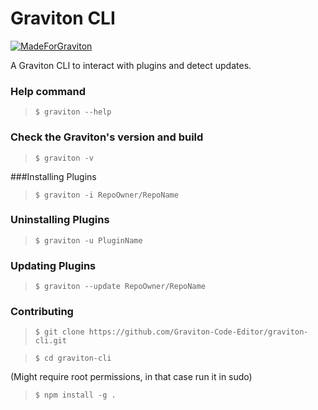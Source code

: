 # Graviton CLI

[![MadeForGraviton](https://raw.githubusercontent.com/Graviton-Code-Editor/website/master/src/badges/made_for_graviton.svg?sanitize=true)](https://github.com/Graviton-Code-Editor/Graviton-App)

A Graviton CLI to interact with plugins and detect updates.


### Help command

> `$ graviton --help`

### Check the Graviton's version and build

> `$ graviton -v`


###Installing Plugins

> `$ graviton -i RepoOwner/RepoName`


### Uninstalling Plugins

> `$ graviton -u PluginName`

### Updating Plugins

> `$ graviton --update RepoOwner/RepoName`

### Contributing

> `$ git clone https://github.com/Graviton-Code-Editor/graviton-cli.git`

> `$ cd graviton-cli`

(Might require root permissions, in that case run it in sudo)
> `$ npm install -g .`

